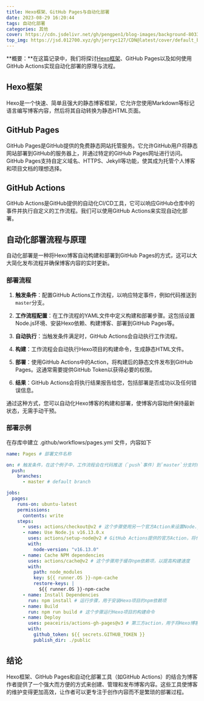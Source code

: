 ```yaml
---
title: Hexo框架、GitHub Pages与自动化部署
date: 2023-08-29 16:20:44
tags: 自动化部署
categories: 其他
cover: https://cdn.jsdelivr.net/gh/pengpen1/blog-images/background-8033597_1280.png
top_img: https://jsd.012700.xyz/gh/jerryc127/CDN@latest/cover/default_bg.png
---
```

**概要：**在这篇记录中，我们将探讨[Hexo框架](https://github.com/hexojs/hexo)、GitHub Pages以及如何使用GitHub Actions实现自动化部署的原理与流程。

## Hexo框架

Hexo是一个快速、简单且强大的静态博客框架，它允许您使用Markdown等标记语言编写博客内容，然后将其自动转换为静态HTML页面。

## GitHub Pages

GitHub Pages是GitHub提供的免费静态网站托管服务。它允许GitHub用户将静态网站部署到GitHub的服务器上，并通过特定的GitHub Pages网址进行访问。GitHub Pages支持自定义域名、HTTPS、Jekyll等功能，使其成为托管个人博客和项目文档的理想选择。

## GitHub Actions

GitHub Actions是GitHub提供的自动化CI/CD工具，它可以响应GitHub仓库中的事件并执行自定义的工作流程。我们可以使用GitHub Actions来实现自动化部署。

## 自动化部署流程与原理

自动化部署是一种将Hexo博客自动构建和部署到GitHub Pages的方式，这可以大大简化发布流程并确保博客内容的实时更新。

### 部署流程

1. **触发条件**：配置GitHub Actions工作流程，以响应特定事件，例如代码推送到`master`分支。

2. **工作流程配置**：在工作流程的YAML文件中定义构建和部署步骤。这包括设置Node.js环境、安装Hexo依赖、构建博客、部署到GitHub Pages等。

3. **自动执行**：当触发条件满足时，GitHub Actions会自动执行工作流程。

4. **构建**：工作流程会自动执行Hexo项目的构建命令，生成静态HTML文件。

5. **部署**：使用GitHub Actions中的Action，将构建后的静态文件发布到GitHub Pages。这通常需要提供GitHub Token以获得必要的权限。

6. **结果**：GitHub Actions会将执行结果报告给您，包括部署是否成功以及任何错误信息。

通过这种方式，您可以自动化Hexo博客的构建和部署，使博客内容始终保持最新状态，无需手动干预。

### 部署示例
在存库中建立 .github/workflows/pages.yml 文件，内容如下
```yml
name: Pages # 部署文件名称

on: # 触发条件，在这个例子中，工作流程会在代码推送（`push`事件）到`master`分支时触发
  push:
    branches:
      - master # default branch

jobs:
  pages:
    runs-on: ubuntu-latest
    permissions:
      contents: write
    steps:
      - uses: actions/checkout@v2 # 这个步骤使用另一个官方Action来设置Node.js环境
      - name: Use Node.js v16.13.0.x
        uses: actions/setup-node@v2 # GitHub Actions提供的官方Action，将代码仓库检出到工作环境中
        with:
          node-version: "v16.13.0"
      - name: Cache NPM dependencies
        uses: actions/cache@v2 # 这个步骤用于缓存npm依赖项，以提高构建速度
        with:
          path: node_modules
          key: ${{ runner.OS }}-npm-cache
          restore-keys: |
            ${{ runner.OS }}-npm-cache
      - name: Install Dependencies
        run: npm install # 运行步骤，用于安装Hexo项目的npm依赖项
      - name: Build
        run: npm run build # 这个步骤运行Hexo项目的构建命令
      - name: Deploy
        uses: peaceiris/actions-gh-pages@v3 # 第三方action，用于将Hexo博客的生成文件发布到GitHub Pages。它需要一个GitHub Token
        with:
          github_token: ${{ secrets.GITHUB_TOKEN }}
          publish_dir: ./public
```

## 结论

Hexo框架、GitHub Pages和自动化部署工具（如GitHub Actions）的结合为博客作者提供了一个强大而方便的方式来创建、管理和发布博客内容。这些工具使博客的维护变得更加高效，让作者可以更专注于创作内容而不是繁琐的部署过程。
